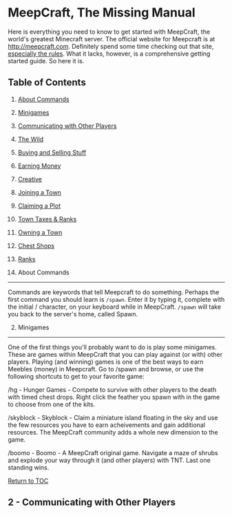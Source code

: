 MeepCraft, The Missing Manual
==========

Here is everything you need to know to get started with MeepCraft, the world's greatest Minecraft server. The official website for Meepcraft is at http://meepcraft.com. Definitely spend some time checking out that site, [especially the rules](http://meepcraft.com/forums/rules.27/). What it lacks, however, is a comprehensive getting started guide. So here it is.

Table of Contents<a name="toc"></a>
-----------------

1. [About Commands](#commands)
1. [Minigames](#minigames)
1. [Communicating with Other Players](#communicating)
1. [The Wild](#wild)
1. [Buying and Selling Stuff](#economy)
1. [Earning Money](#earning)
1. [Creative](#creative)
1. [Joining a Town](#jointowns)
1. [Claiming a Plot](#plots)
1. [Town Taxes & Ranks](#taxes)
1. [Owning a Town](#buytown)
1. [Chest Shops](#chestshop)
1. [Ranks](#ranks)


1. About Commands
-----------

Commands are keywords that tell Meepcraft to do something. Perhaps the first command you should learn is `/spawn`. Enter it by typing it, complete with the initial / character, on your keyboard while in MeepCraft. `/spawn` will take you back to the server's home, called Spawn.

2.  Minigames<a name="minigames"></a>
-------------

One of the first things you'll probably want to do is play some minigames. These are games within MeepCraft that you can play against (or with) other players. Playing (and winning) games is one of the best ways to earn Meebles (money) in Meepcraft. Go to /spawn and browse, or use the following shortcuts to get to your favorite game:

/hg - Hunger Games - Compete to survive with other players to the death with timed chest drops. Right click the feather you spawn with in the game to choose from one of the kits.

/skyblock - Skyblock - Claim a miniature island floating in the sky and use the few resources you have to earn acheivements and gain additional resources. The MeepCraft community adds a whole new dimension to the game.

/boomo - Boomo - A MeepCraft original game. Navigate a maze of shrubs and explode your way through it (and other players) with TNT. Last one standing wins.



[Return to TOC](#toc)

2 - Communicating with Other Players
------------------------------------

